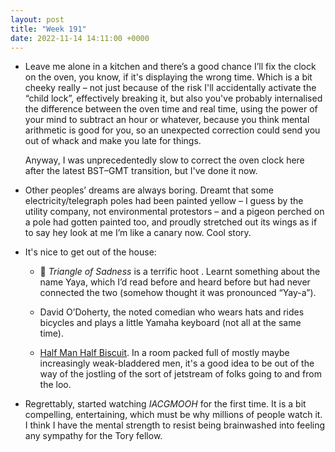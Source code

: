 ```yaml
---
layout: post
title: "Week 191"
date: 2022-11-14 14:11:00 +0000
---
```


- Leave me alone in a kitchen and there’s a good chance I’ll fix the clock on the oven, you know, if it's displaying the wrong time. Which is a bit cheeky really – not just because of the risk I'll accidentally activate the “child lock”, effectively breaking it, but also you've probably internalised the difference between the oven time and real time, using the power of your mind to subtract an hour or whatever, because you think mental arithmetic is good for you, so an unexpected correction could send you out of whack and make you late for things.

  Anyway, I was unprecedentedly slow to correct the oven clock here after the latest BST–GMT transition, but I've done it now.

- Other peoples’ dreams are always boring. Dreamt that some electricity/telegraph poles had been painted yellow – I guess by the utility company, not environmental protestors – and a pigeon perched on a pole had gotten painted too, and proudly stretched out its wings as if to say hey look at me I’m like a canary now. Cool story.

- It's nice to get out of the house:

  - 🎦 <cite>Triangle of Sadness</cite> is a terrific hoot . Learnt something about the name Yaya, which I’d read before and heard before but had never connected the two (somehow thought it was pronounced “Yay-a”).

  - David O’Doherty, the noted comedian who wears hats and rides bicycles and plays a little Yamaha keyboard (not all at the same time).

  - [Half Man Half Biscuit](https://halfmanhalfbiscuit.uk/theyre-gonna-be-unveiling-some-new-material/waterfront-norwich-gig-11-november-2022/ "I’ve never seen so many fucking weirdos under one roof in my life"). In a room packed full of mostly maybe increasingly weak-bladdered men, it's a good idea to be out of the way of the jostling of the sort of jetstream of folks going to and from the loo.

- Regrettably, started watching <cite class="caps">IACGMOOH</cite> for the first time. It is a bit compelling, entertaining, which must be why millions of people watch it. I think I have the mental strength to resist being brainwashed into feeling any sympathy for the Tory fellow.
